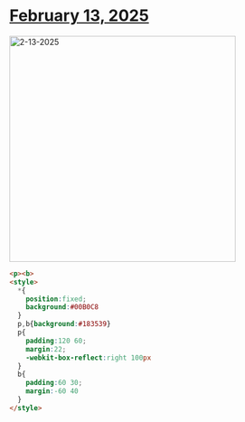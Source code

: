 # [February 13, 2025](https://cssbattle.dev/play/b7Z7XfdAXFbEOBuT0a7Q)

<img src="https://firebasestorage.googleapis.com/v0/b/cssbattleapp.appspot.com/o/user%2Fe6YbeBahWNPT7VpE2rE2p85byxa2%2Ftargets%2Ftarget_qZq2nrK@2x.png?alt=media" width="400" alt="2-13-2025" />

```html
<p><b>
<style>
  *{
    position:fixed;
    background:#00B0C8
  }
  p,b{background:#183539}
  p{
    padding:120 60;
    margin:22;
    -webkit-box-reflect:right 100px
  }
  b{
    padding:60 30;
    margin:-60 40
  }
</style>
```
